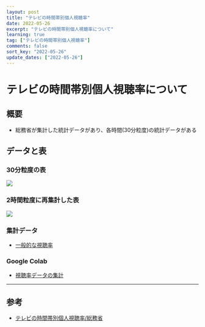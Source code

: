 ```yaml
---
layout: post
title: "テレビの時間帯別個人視聴率"
date: 2022-05-26
excerpt: "テレビの時間帯別個人視聴率について"
learning: true
tag: ["テレビの時間帯別個人視聴率"]
comments: false
sort_key: "2022-05-26"
update_dates: ["2022-05-26"]
---
```


# テレビの時間帯別個人視聴率について

## 概要
 - 総務省が集計した統計データがあり、各時間(30分粒度)の統計データがある

## データと表

### 30分粒度の表
<div>
  <img src="https://user-images.githubusercontent.com/4949982/170412821-076ca3cb-d8c1-4975-9192-d14f98bba6b4.png">
</div>

### 2時間粒度に再集計した表
<div>
  <img src="https://user-images.githubusercontent.com/4949982/170412835-18a6b303-3df2-4846-80ae-c2780d9b2fc2.png">
</div>

### 集計データ
 - [一般的な視聴率](https://docs.google.com/spreadsheets/d/1oZGpnTng1zEJ7G3Tr8F6tltHpa7UW0kSzDHtpsAOapE/edit?usp=sharing)

### Google Colab
 - [視聴率データの集計](https://colab.research.google.com/drive/1vfPvRrQNcs9unctrq6_GAJBmtq2_ITPi?usp=sharing)

---

## 参考
 - [テレビの時間帯別個人視聴率/総務省](https://www.soumu.go.jp/main_content/000517544.pdf)

